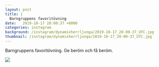 ```yaml
---
layout: post
title: |
  Barngruppens favoritövning
date:   2019-10-17 20:00:37 +0000
categories: instagram
background: /instagram/dynamixherrljunga/2019-10-17_20-00-37_UTC.jpg
thumbnail: /instagram/dynamixherrljunga/2019-10-17_20-00-37_UTC.jpg
---
```

Barngruppens favoritövning. Ge beröm och få beröm. 



<img src='/www-dynamix-herrljunga/instagram/dynamixherrljunga/2019-10-17_20-00-37_UTC.jpg' class='img-fluid' />
